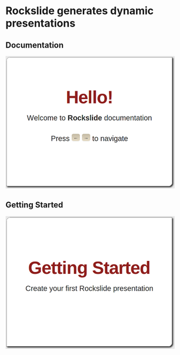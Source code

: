 # Rockslide generates dynamic presentations

## Documentation

[![Documentation](https://github.com/pyricau/rockslide/raw/master/assets/doc.png)](http://pyricau.github.com/rockslide)

## Getting Started

[![Getting Started](https://github.com/pyricau/rockslide/raw/master/assets/gettingStarted.png)](http://pyricau.github.com/rockslide#GettingStarted)


